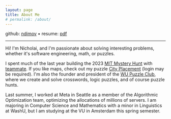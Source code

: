 ```yaml
---
layout: page
title: About Me
# permalink: /about/
---
```


github: [ndimov](https://github.com/ndimov) • resume: [pdf](/public-resume.pdf)

---

Hi! I'm Nicholai, and I'm passionate about solving interesting problems, whether it's software engineering, math, or puzzles.

I spent much of the last year building the 2023 [MIT Mystery Hunt](https://puzzles.mit.edu/) with [teammate](https://www.puzzles.wiki/wiki/Teammate). If you like maps, check out my puzzle [City Placement](https://interestingthings.museum/puzzles/city-placement) (login may be required). I'm also the founder and president of the [WU Puzzle Club](https://wustl.presence.io/organization/puzzle-club), where we create and solve crosswords, logic puzzles, and of course puzzle hunts.

Last summer, I worked at Meta in Seattle as a member of the Algorithmic Optimization team, optimizing the allocations of millions of servers. I am majoring in Computer Science and Mathematics with a minor in Linguistics at WashU, but I am studying at the VU in Amsterdam this spring semester.